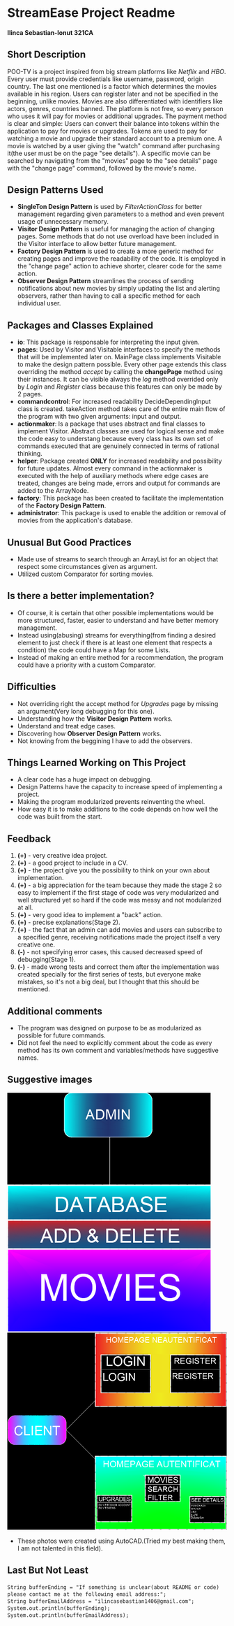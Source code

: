 # StreamEase Project Readme
#### Ilinca Sebastian-Ionut 321CA

## Short Description
POO-TV is a project inspired from big stream platforms like *Netflix* and *HBO*. Every user must provide credentials like username, password, origin country. The last one mentioned is a factor which determines the movies available in his region. Users can register later and not be specified in the beginning, unlike movies. Movies are also differentiated with identifiers like actors, genres, countries banned. The platform is not free, so every person who uses it will pay for movies or additional upgrades. The payment method is clear and simple: Users can convert their balance into tokens within the application to pay for movies or upgrades. Tokens are used to pay  for watching a movie and upgrade their standard account to a premium one. A movie is watched by a user giving the "watch" command after purchasing it(the user must be on the page "see details"). A specific movie can be searched by navigating from the "movies" page to the "see details" page with the "change page" command, followed by the movie's name.

## Design Patterns Used
* **SingleTon Design Pattern** is used by *FilterActionClass* for better management regarding given parameters to a method and even prevent usage of unnecessary memory.
* **Visitor Design Pattern** is useful for managing the action of changing pages. Some methods that do not use overload have been included in the Visitor interface to allow better future management.
* **Factory Design Pattern** is used to create a more generic method for creating pages and improve the readability of the code. It is employed in the "change page" action to achieve shorter, clearer code for the same action.
* **Observer Design Pattern** streamlines the process of sending notifications about new movies by simply updating the list and alerting observers, rather than having to call a specific method for each individual user.

## Packages and Classes Explained
* **io**: This package is responsable for interpreting the input given.
* **pages**: Used by Visitor and Visitable interfaces to specify the methods that will be implemented later on. MainPage class implements Visitable to make the design pattern possible. Every other page extends this class overriding the method *accept* by calling the **changePage** method using their instances. It can be visible always the *log* method overrided only by *Login* and *Register* class because this features can only be made by 2 pages.
* **commandcontrol**: For increased readability DecideDependingInput class is created. takeAction method takes care of the entire main flow of the program with two given arguments: input and output.
* **actionmaker**: Is a package that uses abstract and final classes to implement Visitor. Abstract classes are used for logical sense and make the code easy to understang because every class has its own set of commands executed that are genuinely connected in terms of rational thinking.
* **helper**: Package created **ONLY** for increased readability and possibility for future updates. Almost every command in the actionmaker is executed with the help of auxiliary methods where edge cases are treated, changes are being made, errors and output for commands are added to the ArrayNode.
* **factory**: This package has been created to facilitate the implementation of the **Factory Design Pattern**.
* **administrator**: This package is used to enable the addition or removal of movies from the application's database.

## Unusual But Good Practices
* Made use of streams to search through an ArrayList for an object that respect some circumstances given as argument.
* Utilized custom Comparator for sorting movies.

## Is there a better implementation?
* Of course, it is certain that other possible implementations would be more structured, faster, easier to understand and have better memory management.
* Instead using(abusing) streams for everything(from finding a desired element to just check if there is at least one element that respects a condition) the code could have a Map for some Lists.
* Instead of making an entire method for a recommendation, the program could have a priority with a custom Comparator.


## Difficulties
* Not overriding right the accept method for *Upgrades* page by missing an argument(Very long debugging for this one).
* Understanding how the **Visitor Design Pattern** works.
* Understand and treat edge cases.
* Discovering how **Observer Design Pattern** works.
* Not knowing from the beggining I have to add the observers.

## Things Learned Working on This Project
* A clear code has a huge impact on debugging.
* Design Patterns have the capacity to increase speed of implementing a project.
* Making the program modularized prevents reinventing the wheel.
* How easy it is to make additions to the code depends on how well the code was built from the start.

## Feedback
1. **(+)** - very creative idea project.
1. **(+)** - a good project to include in a CV.
1. **(+)** - the project give you the possibility to think on your own about implementation.
1. **(+)** - a big appreciation for the team because they made the stage 2 so easy to implement if the first stage of code was very modularized and well structured yet so hard if the code was messy and not modularized at all.
1. **(+)** - very good idea to implement a "back" action.
1. **(+)** - precise explanations(Stage 2).
1. **(+)** - the fact that an admin can add movies and users can subscribe to a specified genre, receiving notifications made the project itself a very creative one.
1. **(-)** - not specifying error cases, this caused decreased speed of debugging(Stage 1).
1. **(-)** - made wrong tests and correct them after the implementation was created specially for the first series of tests, but everyone make mistakes, so it's not a big deal, but I thought that this should be mentioned.

## Additional comments
* The program was designed on purpose to be as modularized as possible for future commands.
* Did not feel the need to explicitly comment about the code as every method has its own comment and variables/methods have suggestive names.

## Suggestive images

![This photo represents the database of the application for the movies.](./DATABASEEE.png "Database for the movies with the desired action made by an admin.")
![This photo represents pages available for users and different actions allowed](./ClientIntuitive.png "Pages and actions allowed for the user.")
* These photos were created using AutoCAD.(Tried my best making them, I am not talented in this field).


## Last But Not Least
```
String bufferEnding = "If something is unclear(about README or code) please contact me at the following email address:";
String bufferEmailAddress = "ilincasebastian1406@gmail.com";
System.out.println(bufferEnding);
System.out.println(bufferEmailAddress);
```
